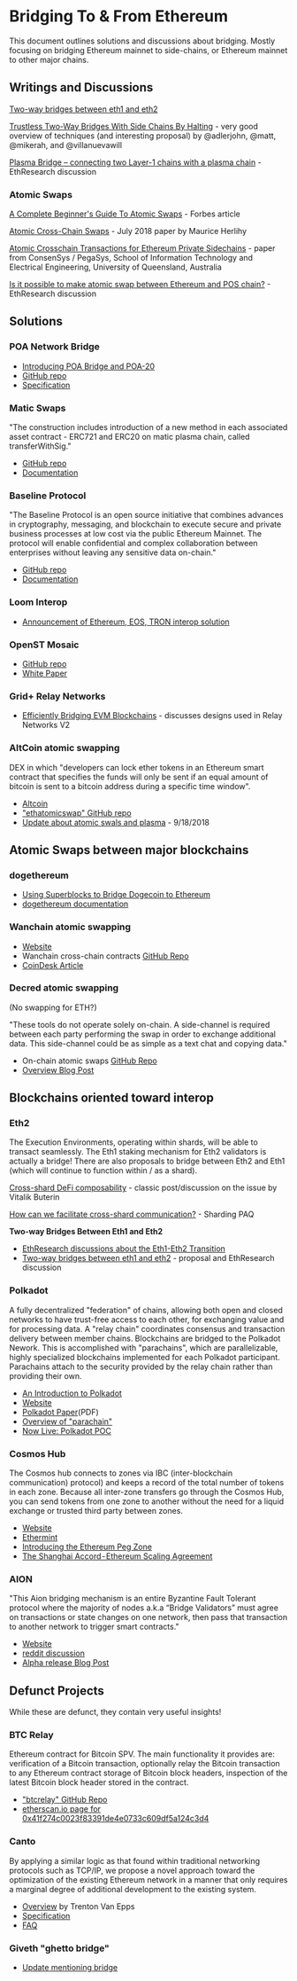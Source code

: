 # Bridging To & From Ethereum

This document outlines solutions and discussions about bridging. Mostly focusing on bridging Ethereum mainnet to side-chains, or Ethereum mainnet to other major chains.

## Writings and Discussions

[Two-way bridges between eth1 and eth2](https://ethresear.ch/t/two-way-bridges-between-eth1-and-eth2/6286)

[Trustless Two-Way Bridges With Side Chains By Halting](https://ethresear.ch/t/trustless-two-way-bridges-with-side-chains-by-halting/5728) - very good overview of techniques (and interesting proposal) by @adlerjohn, @matt, @mikerah, and @villanuevawill

[Plasma Bridge – connecting two Layer-1 chains with a plasma chain](https://ethresear.ch/t/plasma-bridge-connecting-two-layer-1-chains-with-a-plasma-chain/2890) - EthResearch discussion

### Atomic Swaps

[A Complete Beginner's Guide To Atomic Swaps](https://www.forbes.com/sites/lukefitzpatrick/2019/09/02/a-complete-beginners-guide-to-atomic-swaps/#90a7c4617846) - Forbes article

[Atomic Cross-Chain Swaps](https://arxiv.org/pdf/1801.09515.pdf) - July 2018 paper by Maurice Herlihy

[Atomic Crosschain Transactions for Ethereum Private Sidechains](https://arxiv.org/pdf/1904.12079.pdf) - paper from ConsenSys / PegaSys, School of Information Technology and Electrical Engineering, University of Queensland, Australia

[Is it possible to make atomic swap between Ethereum and POS chain?](https://ethresear.ch/t/is-it-possible-to-make-atomic-swap-between-ethereum-and-pos-chain/5051/2) - EthResearch discussion

## Solutions

### POA Network Bridge

- [Introducing POA Bridge and POA-20](https://medium.com/poa-network/introducing-poa-bridge-and-poa20-55d8b78058ac)
- [GitHub repo](https://github.com/poanetwork/poa-bridge)
- [Specification](https://hackmd.io/s/rkLKGbJLX#)

### Matic Swaps

"The construction includes introduction of a new method in each associated asset contract - ERC721 and ERC20 on matic plasma chain, called transferWithSig."
- [GitHub repo](https://github.com/nglglhtr/asset-swap-tutorial)
- [Documentation](https://docs.matic.network/docs/develop/advanced/swap-assets)

### Baseline Protocol

"The Baseline Protocol is an open source initiative that combines advances in cryptography, messaging, and blockchain to execute secure and private business processes at low cost via the public Ethereum Mainnet. The protocol will enable confidential and complex collaboration between enterprises without leaving any sensitive data on-chain."
- [GitHub repo](https://github.com/ethereum-oasis/baseline)
- [Documentation](https://docs.baseline-protocol.org/)

### Loom Interop
- [Announcement of Ethereum, EOS, TRON interop solution](https://medium.com/loom-network/connecting-ethereum-eos-and-tron-making-blockchain-interoperability-a-reality-e5ef6c67716)

### OpenST Mosaic
- [GitHub repo](https://github.com/OpenST/mosaic-contracts)
- [White Paper](https://github.com/OpenST/mosaic-contracts/blob/develop/docs/mosaicv0.pdf)

### Grid+ Relay Networks

- [Efficiently Bridging EVM Blockchains](https://blog.gridplus.io/efficiently-bridging-evm-blockchains-8421504e9ced) - discusses designs used in Relay Networks V2

### AltCoin atomic swapping

DEX in which "developers can lock ether tokens in an Ethereum smart contract that specifies the funds will only be sent if an equal amount of bitcoin is sent to a bitcoin address during a specific time window".

- [Altcoin](https://altcoin.io/)
- ["ethatomicswap" GitHub repo](https://github.com/AltCoinExchange/ethatomicswap)
- [Update about atomic swals and plasma](https://blog.altcoin.io/august-update-mobile-ux-atomic-swaps-and-plasma-dex-v2-94680ff9db30) - 9/18/2018 


## Atomic Swaps between major blockchains

### dogethereum

- [Using Superblocks to Bridge Dogecoin to Ethereum](https://github.com/dogethereum/docs/blob/master/superblocks/superblocks-white-paper.pdf)
- [dogethereum documentation](https://github.com/dogethereum/docs)

### Wanchain atomic swapping

- [Website](https://www.wanchain.org/)
- Wanchain cross-chain contracts [GitHub Repo](https://github.com/wanchain/wanchain-crosschain-contracts)
- [CoinDesk Article](https://www.coindesk.com/wanchains-bridge-to-the-ethereum-blockchain-is-now-open/)

### Decred atomic swapping

(No swapping for ETH?)

"These tools do not operate solely on-chain. A side-channel is required between each party performing the swap in order to exchange additional data. This side-channel could be as simple as a text chat and copying data."

- On-chain atomic swaps [GitHub Repo](https://github.com/decred/atomicswap)
- [Overview Blog Post](https://blog.decred.org/2017/09/20/On-Chain-Atomic-Swaps/)


## Blockchains oriented toward interop

### Eth2

The Execution Environments, operating within shards, will be able to transact seamlessly. The Eth1 staking mechanism for Eth2 validators is actually a bridge! There are also proposals to bridge between Eth2 and Eth1 (which will continue to function within / as a shard).

[Cross-shard DeFi composability](https://ethresear.ch/t/cross-shard-defi-composability/6268) - classic post/discussion on the issue by Vitalik Buterin

[How can we facilitate cross-shard communication?](https://github.com/ethereum/wiki/wiki/Sharding-FAQ#how-can-we-facilitate-cross-shard-communication) - Sharding PAQ

**Two-way Bridges Between Eth1 and Eth2**
- [EthResearch discussions about the Eth1-Eth2 Transition](https://ethresear.ch/c/eth1-to-eth2-transition/38)
- [Two-way bridges between eth1 and eth2](https://ethresear.ch/t/two-way-bridges-between-eth1-and-eth2/6286) - proposal and EthResearch discussion

### Polkadot

A fully decentralized "federation" of chains, allowing both open and closed networks to have trust-free access to each other, for exchanging value and for processing data. A "relay chain" coordinates consensus and transaction delivery between member chains. Blockchains are bridged to the Polkadot Nework. This is accomplished with "parachains", which are parallelizable, highly specialized blockchains implemented for each Polkadot participant. Parachains attach to the security provided by the relay chain rather than providing their own.

- [An Introduction to Polkadot](https://blog.stephantual.com/web-three-revisited-part-two-introduction-to-polkadot-what-it-is-what-it-aint-657782051d34)
- [Website](https://polkadot.network/)
- [Polkadot Paper](https://github.com/polkadot-io/polkadotpaper/raw/master/PolkaDotPaper.pdf)(PDF)
- [Overview of "parachain"](https://medium.com/polkadot-network/polkadot-the-parachain-3808040a769a)
- [Now Live: Polkadot POC](https://medium.com/@polkadotnetwork/now-live-polkadot-proof-of-concept-1-3e718512a8d)

### Cosmos Hub

The Cosmos hub connects to zones via IBC (inter-blockchain communication) protocol) and keeps a record of the total number of tokens in each zone. Because all inter-zone transfers go through the Cosmos Hub, you can send tokens from one zone to another without the need for a liquid exchange or trusted third party between zones.

- [Website](https://cosmos.network/intro/hub)
- [Ethermint](https://ethermint.zone/)
- [Introducing the Ethereum Peg Zone](https://blog.cosmos.network/the-internet-of-blockchains-how-cosmos-does-interoperability-starting-with-the-ethereum-peg-zone-8744d4d2bc3f)
- [The Shanghai Accord - Ethereum Scaling Agreement](https://blog.cosmos.network/the-shanghai-accord-ethereum-scaling-agreement-via-cosmos-at-wanxiang-global-blockchain-summit-354efa27b158)

### AION

"This Aion bridging mechanism is an entire Byzantine Fault Tolerant protocol where the majority of nodes a.k.a “Bridge Validators” must agree on transactions or state changes on one network, then pass that transaction to another network to trigger smart contracts."

- [Website](https://aion.network/)
- [reddit discussion](https://www.reddit.com/r/AionNetwork/comments/8gkam6/what_makes_aions_token_swap_with_ethereum_so/dycztsj/)
- [Alpha release Blog Post](https://blog.aion.network/aion-token-bridge-alpha-version-2d3655d9d861)


## Defunct Projects

While these are defunct, they contain very useful insights!

### BTC Relay

Ethereum contract for Bitcoin SPV. The main functionality it provides are: verification of a Bitcoin transaction,  optionally relay the Bitcoin transaction to any Ethereum contract storage of Bitcoin block headers, inspection of the latest Bitcoin block header stored in the contract.

- ["btcrelay" GitHub Repo](https://github.com/ethereum/btcrelay)
- [etherscan.io page for 0x41f274c0023f83391de4e0733c609df5a124c3d4](https://etherscan.io/address/0x41f274c0023f83391de4e0733c609df5a124c3d4)

### Canto

By applying a similar logic as that found within traditional networking protocols such as TCP/IP, we propose a novel approach toward the optimization of the existing Ethereum network in a manner that only requires a marginal degree of additional development to the existing system.

- [Overview](https://medium.com/whiteblock/canto-overview-5f8f3a6f7dad) by Trenton Van Epps
- [Specification](https://github.com/canto-ethereum/spec/blob/master/canto.md)
- [FAQ](https://github.com/canto-ethereum/spec/blob/master/canto.md#faq)

### Giveth "ghetto bridge"

- [Update mentioning bridge](https://medium.com/giveth/where-are-we-now-status-of-the-giveth-dapp-5f5ba7791d12)




